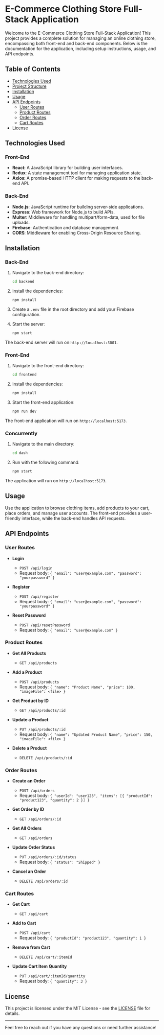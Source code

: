 # E-Commerce Clothing Store Full-Stack Application

Welcome to the E-Commerce Clothing Store Full-Stack Application! This project provides a complete solution for managing an online clothing store, encompassing both front-end and back-end components. Below is the documentation for the application, including setup instructions, usage, and API endpoints.

## Table of Contents

- [Technologies Used](#technologies-used)
- [Project Structure](#project-structure)
- [Installation](#installation)
- [Usage](#usage)
- [API Endpoints](#api-endpoints)
  - [User Routes](#user-routes)
  - [Product Routes](#product-routes)
  - [Order Routes](#order-routes)
  - [Cart Routes](#cart-routes)
- [License](#license)

## Technologies Used

### Front-End

- **React**: A JavaScript library for building user interfaces.
- **Redux**: A state management tool for managing application state.
- **Axios**: A promise-based HTTP client for making requests to the back-end API.

### Back-End

- **Node.js**: JavaScript runtime for building server-side applications.
- **Express**: Web framework for Node.js to build APIs.
- **Multer**: Middleware for handling multipart/form-data, used for file uploads.
- **Firebase**: Authentication and database management.
- **CORS**: Middleware for enabling Cross-Origin Resource Sharing.

## Installation

### Back-End

1. Navigate to the back-end directory:

   ```bash
   cd backend
   ```

2. Install the dependencies:

   ```bash
   npm install
   ```

3. Create a `.env` file in the root directory and add your Firebase configuration.

4. Start the server:
   ```bash
   npm start
   ```

The back-end server will run on `http://localhost:3001`.

### Front-End

1. Navigate to the front-end directory:

   ```bash
   cd frontend
   ```

2. Install the dependencies:

   ```bash
   npm install
   ```

3. Start the front-end application:
   ```bash
   npm run dev
   ```

The front-end application will run on `http://localhost:5173`.

### Concurrently

1. Navigate to the main directory:

   ```bash
   cd dash
   ```

2. Run with the following command:
   ```bash
   npm start
   ```

The application will run on `http://localhost:5173`.

## Usage

Use the application to browse clothing items, add products to your cart, place orders, and manage user accounts. The front-end provides a user-friendly interface, while the back-end handles API requests.

## API Endpoints

### User Routes

- **Login**

  - `POST /api/login`
  - Request body: `{ "email": "user@example.com", "password": "yourpassword" }`

- **Register**

  - `POST /api/register`
  - Request body: `{ "email": "user@example.com", "password": "yourpassword" }`

- **Reset Password**
  - `POST /api/resetPassword`
  - Request body: `{ "email": "user@example.com" }`

### Product Routes

- **Get All Products**

  - `GET /api/products`

- **Add a Product**

  - `POST /api/products`
  - Request body: `{ "name": "Product Name", "price": 100, "imageFile": <file> }`

- **Get Product by ID**

  - `GET /api/products/:id`

- **Update a Product**

  - `PUT /api/products/:id`
  - Request body: `{ "name": "Updated Product Name", "price": 150, "imageFile": <file> }`

- **Delete a Product**
  - `DELETE /api/products/:id`

### Order Routes

- **Create an Order**

  - `POST /api/orders`
  - Request body: `{ "userId": "user123", "items": [{ "productId": "product123", "quantity": 2 }] }`

- **Get Order by ID**

  - `GET /api/orders/:id`

- **Get All Orders**

  - `GET /api/orders`

- **Update Order Status**

  - `PUT /api/orders/:id/status`
  - Request body: `{ "status": "Shipped" }`

- **Cancel an Order**
  - `DELETE /api/orders/:id`

### Cart Routes

- **Get Cart**

  - `GET /api/cart`

- **Add to Cart**

  - `POST /api/cart`
  - Request body: `{ "productId": "product123", "quantity": 1 }`

- **Remove from Cart**

  - `DELETE /api/cart/:itemId`

- **Update Cart Item Quantity**
  - `PUT /api/cart/:itemId/quantity`
  - Request body: `{ "quantity": 3 }`

## License

This project is licensed under the MIT License - see the [LICENSE](LICENSE) file for details.

---

Feel free to reach out if you have any questions or need further assistance!

